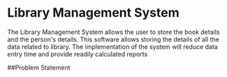 # Library Management System
 The Library Management System allows the user to store the book details and the person's details. This software allows storing the details of all the data related to library. The implementation of the system will reduce data entry time and provide readily calculated reports


##Problem Statement
